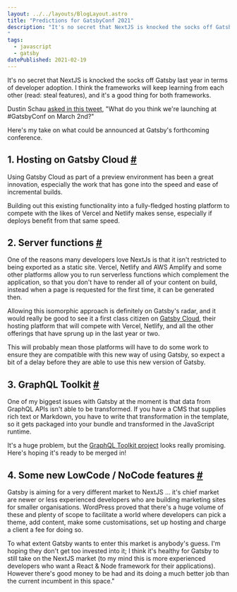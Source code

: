 ```yaml
---
layout: ../../layouts/BlogLayout.astro
title: "Predictions for GatsbyConf 2021"
description: "It's no secret that NextJS is knocked the socks off Gatsby last year in terms of developer adoption. I think the frameworks will keep learning from each other (read: steal features), and it's a good thing for both frameworks. Here's my take on what could be announced at Gatsby's forthcoming conference.
"
tags: 
  - javascript
  - gatsby
datePublished: 2021-02-19
---
```

It's no secret that NextJS is knocked the socks off Gatsby last year in terms of developer adoption. I think the frameworks will keep learning from each other (read: steal features), and it's a good thing for both frameworks.

Dustin Schau [asked in this tweet](https://twitter.com/schaudustin/status/1362223485523648512?s=21), "What do you think we're launching at #GatsbyConf on March 2nd?"

Here's my take on what could be announced at Gatsby's forthcoming conference.

## 1\. Hosting on Gatsby Cloud [#](https://deliciousreverie.co.uk/posts/gatsbyjs-predictions-2021/#1.-hosting-on-gatsby-cloud)

Using Gatsby Cloud as part of a preview environment has been a great innovation, especially the work that has gone into the speed and ease of incremental builds.

Building out this existing functionality into a fully-fledged hosting platform to compete with the likes of Vercel and Netlify makes sense, especially if deploys benefit from that same speed.

## 2\. Server functions [#](https://deliciousreverie.co.uk/posts/gatsbyjs-predictions-2021/#2.-server-functions)

One of the reasons many developers love NextJs is that it isn't restricted to being exported as a static site. Vercel, Netlify and AWS Amplify and some other platforms allow you to run serverless functions which complement the application, so that you don't have to render all of your content on build, instead when a page is requested for the first time, it can be generated then.

Allowing this isomorphic approach is definitely on Gatsby's radar, and it would really be good to see it a first class citizen on [Gatsby Cloud](https://www.gatsbyjs.com/cloud/), their hosting platform that will compete with Vercel, Netlify, and all the other offerings that have sprung up in the last year or two.

This will probably mean those platforms will have to do some work to ensure they are compatible with this new way of using Gatsby, so expect a bit of a delay before they are able to use this new version of Gatsby.

## 3\. GraphQL Toolkit [#](https://deliciousreverie.co.uk/posts/gatsbyjs-predictions-2021/#3.-graphql-toolkit)

One of my biggest issues with Gatsby at the moment is that data from GraphQL APIs isn't able to be transformed. If you have a CMS that supplies rich text or Markdown, you have to write that transformation in the template, so it gets packaged into your bundle and transformed in the JavaScript runtime.

It's a huge problem, but the [GraphQL Toolkit project](https://github.com/gatsbyjs/gatsby-graphql-toolkit) looks really promising. Here's hoping it's ready to be merged in!

## 4\. Some new LowCode / NoCode features [#](https://deliciousreverie.co.uk/posts/gatsbyjs-predictions-2021/#4.-some-new-lowcode-nocode-features)

Gatsby is aiming for a very different market to NextJS ... it's chief market are newer or less experienced developers who are building marketing sites for smaller organisations. WordPress proved that there's a huge volume of these and plenty of scope to facilitate a world where developers can pick a theme, add content, make some customisations, set up hosting and charge a client a fee for doing so.

To what extent Gatsby wants to enter this market is anybody's guess. I'm hoping they don't get too invested into it; I think it's healthy for Gatsby to still take on the NextJS market (to my mind this is more experienced developers who want a React & Node framework for their applications). However there's good money to be had and its doing a much better job than the current incumbent in this space."